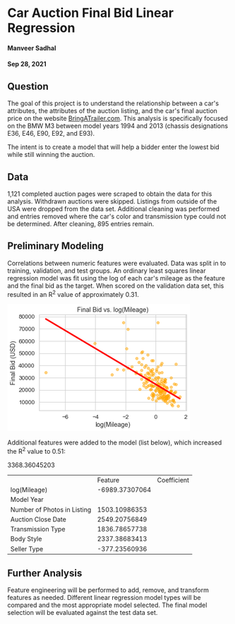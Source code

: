 # Car Auction Final Bid Linear Regression

#### Manveer Sadhal
#### Sep 28, 2021

## Question
The goal of this project is to understand the relationship between a car's attributes, the attributes of the auction listing, and the car's final auction price on the website [BringATrailer.com](https://bringatrailer.com/). This analysis is specifically focused on the BMW M3 between model years 1994 and 2013 (chassis designations E36, E46, E90, E92, and E93).

The intent is to create a model that will help a bidder enter the lowest bid while still winning the auction.

## Data
1,121 completed auction pages were scraped to obtain the data for this analysis. Withdrawn auctions were skipped. Listings from outside of the USA were dropped from the data set. Additional cleaning was performed and entries removed where the car's color and transmission type could not be determined. After cleaning, 895 entries remain.

## Preliminary Modeling
Correlations between numeric features were evaluated. Data was split in to training, validation, and test groups. An ordinary least squares linear regression model was fit using the log of each car's mileage as the feature and the final bid as the target. When scored on the validation data set, this resulted in an R<sup>2</sup> value of approximately 0.31.

![regression](bid_vs_log_mileage.png)

Additional features were added to the model (list below), which increased the R<sup>2</sup> value to 0.51:

<table>
    <th><td>Feature</td><td>Coefficient</td></th>
    <tr><td>log(Mileage)</td><td>-6989.37307064</td></tr>
    <tr><td>Model Year</td><td></td>3368.36045203</tr>
    <tr><td>Number of Photos in Listing</td><td>1503.10986353</td></tr>
    <tr><td>Auction Close Date</td><td>2549.20756849</td></tr>
    <tr><td>Transmission Type</td><td>1836.78657738</td></tr>
    <tr><td>Body Style</td><td>2337.38683413</td></tr>
    <tr><td>Seller Type</td><td>-377.23560936</td></tr>
</table>

## Further Analysis
Feature engineering will be performed to add, remove, and transform features as needed. Different linear regression model types will be compared and the most appropriate model selected. The final model selection will be evaluated against the test data set.
